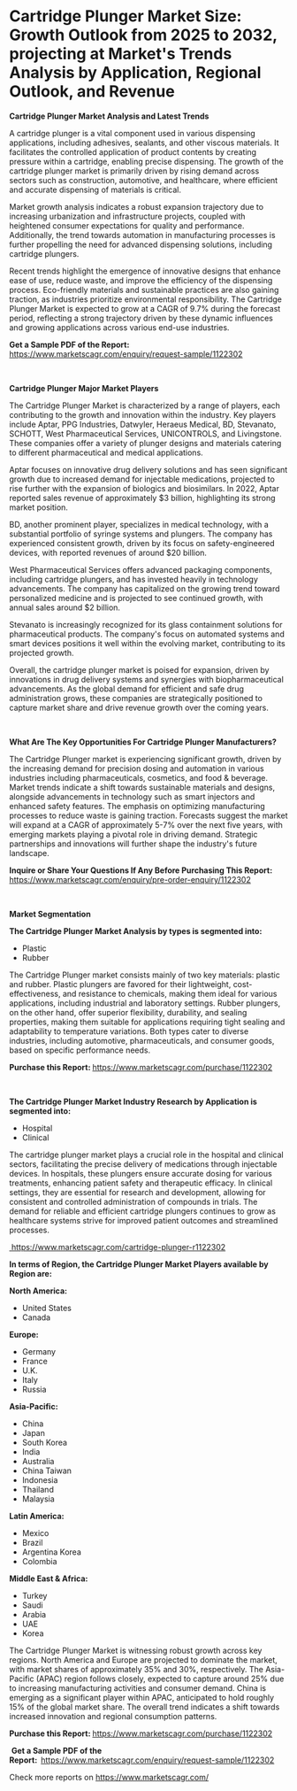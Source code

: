 <p><h1>Cartridge Plunger Market Size: Growth Outlook from 2025 to 2032, projecting at Market's Trends Analysis by Application, Regional Outlook, and Revenue</h1></p><p><strong>Cartridge Plunger Market Analysis and Latest Trends</strong></p>
<p><p>A cartridge plunger is a vital component used in various dispensing applications, including adhesives, sealants, and other viscous materials. It facilitates the controlled application of product contents by creating pressure within a cartridge, enabling precise dispensing. The growth of the cartridge plunger market is primarily driven by rising demand across sectors such as construction, automotive, and healthcare, where efficient and accurate dispensing of materials is critical.</p><p>Market growth analysis indicates a robust expansion trajectory due to increasing urbanization and infrastructure projects, coupled with heightened consumer expectations for quality and performance. Additionally, the trend towards automation in manufacturing processes is further propelling the need for advanced dispensing solutions, including cartridge plungers.</p><p>Recent trends highlight the emergence of innovative designs that enhance ease of use, reduce waste, and improve the efficiency of the dispensing process. Eco-friendly materials and sustainable practices are also gaining traction, as industries prioritize environmental responsibility. The Cartridge Plunger Market is expected to grow at a CAGR of 9.7% during the forecast period, reflecting a strong trajectory driven by these dynamic influences and growing applications across various end-use industries.</p></p>
<p><strong>Get a Sample PDF of the Report:&nbsp;</strong> <a href="https://www.marketscagr.com/enquiry/request-sample/1122302?utm_campaign=3195&utm_medium=2&utm_source=Github&utm_content=ia&utm_term=08032025&utm_id=cartridge-plunger">https://www.marketscagr.com/enquiry/request-sample/1122302</a></p>
<p>&nbsp;</p>
<p><strong>Cartridge Plunger Major Market Players</strong></p>
<p><p>The Cartridge Plunger Market is characterized by a range of players, each contributing to the growth and innovation within the industry. Key players include Aptar, PPG Industries, Datwyler, Heraeus Medical, BD, Stevanato, SCHOTT, West Pharmaceutical Services, UNICONTROLS, and Livingstone. These companies offer a variety of plunger designs and materials catering to different pharmaceutical and medical applications.</p><p>Aptar focuses on innovative drug delivery solutions and has seen significant growth due to increased demand for injectable medications, projected to rise further with the expansion of biologics and biosimilars. In 2022, Aptar reported sales revenue of approximately $3 billion, highlighting its strong market position.</p><p>BD, another prominent player, specializes in medical technology, with a substantial portfolio of syringe systems and plungers. The company has experienced consistent growth, driven by its focus on safety-engineered devices, with reported revenues of around $20 billion.</p><p>West Pharmaceutical Services offers advanced packaging components, including cartridge plungers, and has invested heavily in technology advancements. The company has capitalized on the growing trend toward personalized medicine and is projected to see continued growth, with annual sales around $2 billion.</p><p>Stevanato is increasingly recognized for its glass containment solutions for pharmaceutical products. The company's focus on automated systems and smart devices positions it well within the evolving market, contributing to its projected growth.</p><p>Overall, the cartridge plunger market is poised for expansion, driven by innovations in drug delivery systems and synergies with biopharmaceutical advancements. As the global demand for efficient and safe drug administration grows, these companies are strategically positioned to capture market share and drive revenue growth over the coming years.</p></p>
<p>&nbsp;</p>
<p><strong>What Are The Key Opportunities For Cartridge Plunger Manufacturers?</strong></p>
<p><p>The Cartridge Plunger market is experiencing significant growth, driven by the increasing demand for precision dosing and automation in various industries including pharmaceuticals, cosmetics, and food & beverage. Market trends indicate a shift towards sustainable materials and designs, alongside advancements in technology such as smart injectors and enhanced safety features. The emphasis on optimizing manufacturing processes to reduce waste is gaining traction. Forecasts suggest the market will expand at a CAGR of approximately 5-7% over the next five years, with emerging markets playing a pivotal role in driving demand. Strategic partnerships and innovations will further shape the industry's future landscape.</p></p>
<p><strong>Inquire or Share Your Questions If Any Before Purchasing This Report:</strong> <a href="https://www.marketscagr.com/enquiry/pre-order-enquiry/1122302?utm_campaign=3195&utm_medium=2&utm_source=Github&utm_content=ia&utm_term=08032025&utm_id=cartridge-plunger">https://www.marketscagr.com/enquiry/pre-order-enquiry/1122302</a></p>
<p>&nbsp;</p>
<p><strong>Market Segmentation</strong></p>
<p><strong>The Cartridge Plunger Market Analysis by types is segmented into:</strong></p>
<p><ul><li>Plastic</li><li>Rubber</li></ul></p>
<p><p>The Cartridge Plunger market consists mainly of two key materials: plastic and rubber. Plastic plungers are favored for their lightweight, cost-effectiveness, and resistance to chemicals, making them ideal for various applications, including industrial and laboratory settings. Rubber plungers, on the other hand, offer superior flexibility, durability, and sealing properties, making them suitable for applications requiring tight sealing and adaptability to temperature variations. Both types cater to diverse industries, including automotive, pharmaceuticals, and consumer goods, based on specific performance needs.</p></p>
<p><strong>Purchase this Report:&nbsp;</strong><a href="https://www.marketscagr.com/purchase/1122302?utm_campaign=3195&utm_medium=2&utm_source=Github&utm_content=ia&utm_term=08032025&utm_id=cartridge-plunger">https://www.marketscagr.com/purchase/1122302</a></p>
<p>&nbsp;</p>
<p><strong>The Cartridge Plunger Market Industry Research by Application is segmented into:</strong></p>
<p><ul><li>Hospital</li><li>Clinical</li></ul></p>
<p><p>The cartridge plunger market plays a crucial role in the hospital and clinical sectors, facilitating the precise delivery of medications through injectable devices. In hospitals, these plungers ensure accurate dosing for various treatments, enhancing patient safety and therapeutic efficacy. In clinical settings, they are essential for research and development, allowing for consistent and controlled administration of compounds in trials. The demand for reliable and efficient cartridge plungers continues to grow as healthcare systems strive for improved patient outcomes and streamlined processes.</p></p>
<p><a href="https://www.marketscagr.com/cartridge-plunger-r1122302?utm_campaign=3195&utm_medium=2&utm_source=Github&utm_content=ia&utm_term=08032025&utm_id=cartridge-plunger">&nbsp;https://www.marketscagr.com/cartridge-plunger-r1122302</a></p>
<p><strong>In terms of Region, the Cartridge Plunger Market Players available by Region are:</strong></p>
<p>
    <p> <strong> North America: </strong>
        <ul>
            <li>United States</li>
            <li>Canada</li>
        </ul>
        </p> 
    <p> <strong> Europe: </strong>
        <ul>
            <li>Germany</li>
            <li>France</li>
            <li>U.K.</li>
            <li>Italy</li>
            <li>Russia</li>
        </ul>
        </p> 
    <p> <strong> Asia-Pacific: </strong>
        <ul>
            <li>China</li>
            <li>Japan</li>
            <li>South Korea</li>
            <li>India</li>
            <li>Australia</li>
            <li>China Taiwan</li>
            <li>Indonesia</li>
            <li>Thailand</li>
            <li>Malaysia</li>
        </ul>
        </p> 
    <p> <strong> Latin America: </strong>
        <ul>
            <li>Mexico</li>
            <li>Brazil</li>
            <li>Argentina Korea</li>
            <li>Colombia</li>
        </ul>
        </p> 
    <p> <strong> Middle East & Africa: </strong>
        <ul>
            <li>Turkey</li>
            <li>Saudi</li>
            <li>Arabia</li>
            <li>UAE</li>
            <li>Korea</li>
        </ul>
    </p>
    </p>
<p><p>The Cartridge Plunger Market is witnessing robust growth across key regions. North America and Europe are projected to dominate the market, with market shares of approximately 35% and 30%, respectively. The Asia-Pacific (APAC) region follows closely, expected to capture around 25% due to increasing manufacturing activities and consumer demand. China is emerging as a significant player within APAC, anticipated to hold roughly 15% of the global market share. The overall trend indicates a shift towards increased innovation and regional consumption patterns.</p></p>
<p><strong>Purchase this Report: </strong><a href="https://www.marketscagr.com/purchase/1122302?utm_campaign=3195&utm_medium=2&utm_source=Github&utm_content=ia&utm_term=08032025&utm_id=cartridge-plunger">https://www.marketscagr.com/purchase/1122302</a></p>
<p>&nbsp;<strong>Get a Sample PDF of the Report:&nbsp;&nbsp;</strong><a href="https://www.marketscagr.com/enquiry/request-sample/1122302?utm_campaign=3195&utm_medium=2&utm_source=Github&utm_content=ia&utm_term=08032025&utm_id=cartridge-plunger">https://www.marketscagr.com/enquiry/request-sample/1122302</a></p>
<p><strong></strong></p>
<p>Check more reports on <a href="https://www.marketscagr.com/?utm_campaign=3195&utm_medium=2&utm_source=Github&utm_content=ia&utm_term=08032025&utm_id=cartridge-plunger">https://www.marketscagr.com/</a></p>